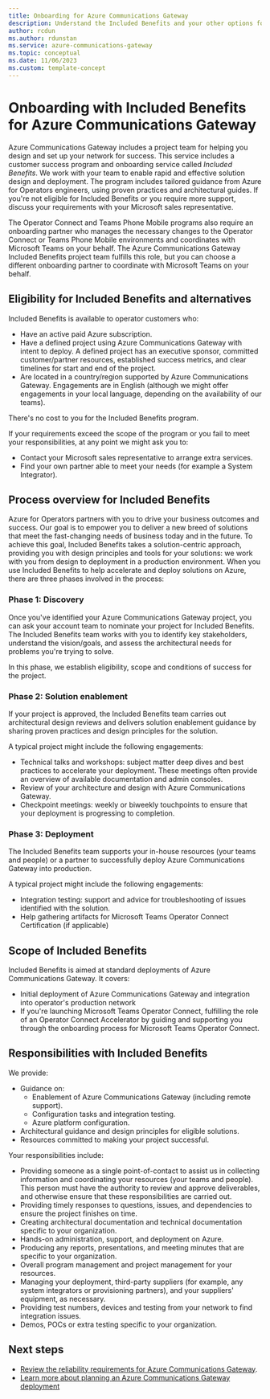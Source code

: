 ```yaml
---
title: Onboarding for Azure Communications Gateway
description: Understand the Included Benefits and your other options for onboarding to Azure Communications Gateway for Microsoft or Zoom connectivity
author: rcdun
ms.author: rdunstan
ms.service: azure-communications-gateway
ms.topic: conceptual 
ms.date: 11/06/2023
ms.custom: template-concept 
---
```


# Onboarding with Included Benefits for Azure Communications Gateway

Azure Communications Gateway includes a project team for helping you design and set up your network for success. This service includes a customer success program and onboarding service called _Included Benefits_. We work with your team to enable rapid and effective solution design and deployment. The program includes tailored guidance from Azure for Operators engineers, using proven practices and architectural guides. If you're not eligible for Included Benefits or you require more support, discuss your requirements with your Microsoft sales representative. 
 
The Operator Connect and Teams Phone Mobile programs also require an onboarding partner who manages the necessary changes to the Operator Connect or Teams Phone Mobile environments and coordinates with Microsoft Teams on your behalf. The Azure Communications Gateway Included Benefits project team fulfills this role, but you can choose a different onboarding partner to coordinate with Microsoft Teams on your behalf.

## Eligibility for Included Benefits and alternatives

Included Benefits is available to operator customers who:

- Have an active paid Azure subscription.
- Have a defined project using Azure Communications Gateway with intent to deploy. A defined project has an executive sponsor, committed customer/partner resources, established success metrics, and clear timelines for start and end of the project.
- Are located in a country/region supported by  Azure Communications Gateway. Engagements are in English (although we might offer engagements in your local language, depending on the availability of our teams).

There's no cost to you for the Included Benefits program.

If your requirements exceed the scope of the program or you fail to meet your responsibilities, at any point we might ask you to:

- Contact your Microsoft sales representative to arrange extra services.
- Find your own partner able to meet your needs (for example a System Integrator).

## Process overview for Included Benefits

Azure for Operators partners with you to drive your business outcomes and success. Our goal is to empower you to deliver a new breed of solutions that meet the fast-changing needs of business today and in the future. To achieve this goal, Included Benefits takes a solution-centric approach, providing you with design principles and tools for your solutions: we work with you from design to deployment in a production environment. When you use Included Benefits to help accelerate and deploy solutions on Azure, there are three phases involved in the process:

### Phase 1: Discovery

Once you've identified your Azure Communications Gateway project, you can ask your account team to nominate your project for Included Benefits. The Included Benefits team works with you to identify key stakeholders, understand the vision/goals, and assess the architectural needs for problems you're trying to solve.

In this phase, we establish eligibility, scope and conditions of success for the project.

### Phase 2: Solution enablement

If your project is approved, the Included Benefits team carries out architectural design reviews and delivers solution enablement guidance by sharing proven practices and design principles for the solution.

A typical project might include the following engagements:

- Technical talks and workshops: subject matter deep dives and best practices to accelerate your deployment. These meetings often provide an overview of available documentation and admin consoles.
- Review of your architecture and design with Azure Communications Gateway.
- Checkpoint meetings: weekly or biweekly touchpoints to ensure that your deployment is progressing to completion.

### Phase 3: Deployment

The Included Benefits team supports your in-house resources (your teams and people) or a partner to successfully deploy Azure Communications Gateway into production.

A typical project might include the following engagements:

- Integration testing: support and advice for troubleshooting of issues identified with the solution.
- Help gathering artifacts for Microsoft Teams Operator Connect Certification (if applicable)

## Scope of Included Benefits

Included Benefits is aimed at standard deployments of Azure Communications Gateway. It covers:

- Initial deployment of Azure Communications Gateway and integration into operator's production network
- If you're launching Microsoft Teams Operator Connect, fulfilling the role of an Operator Connect Accelerator by guiding and supporting you through the onboarding process for Microsoft Teams Operator Connect.

## Responsibilities with Included Benefits

We provide:

- Guidance on:
  - Enablement of Azure Communications Gateway (including remote support).
  - Configuration tasks and integration testing.
  - Azure platform configuration.
- Architectural guidance and design principles for eligible solutions.
- Resources committed to making your project successful.

Your responsibilities include:

- Providing someone as a single point-of-contact to assist us in collecting information and coordinating your resources (your teams and people). This person must have the authority to review and approve deliverables, and otherwise ensure that these responsibilities are carried out.
- Providing timely responses to questions, issues, and dependencies to ensure the project finishes on time.
- Creating architectural documentation and technical documentation specific to your organization.
- Hands-on administration, support, and deployment on Azure.
- Producing any reports, presentations, and meeting minutes that are specific to your organization.
- Overall program management and project management for your resources.
- Managing your deployment, third-party suppliers (for example, any system integrators or provisioning partners), and your suppliers' equipment, as necessary.
- Providing test numbers, devices and testing from your network to find integration issues.
- Demos, POCs or extra testing specific to your organization.

## Next steps

- [Review the reliability requirements for Azure Communications Gateway](reliability-communications-gateway.md).
- [Learn more about planning an Azure Communications Gateway deployment](get-started.md)

